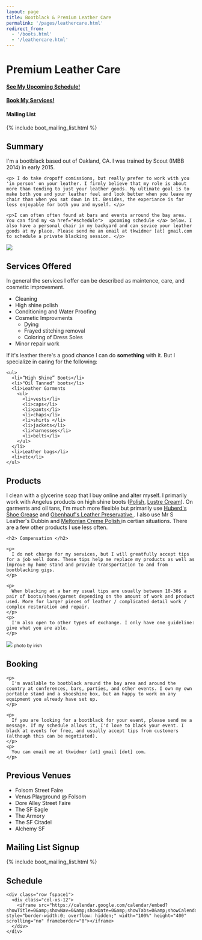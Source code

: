 ```yaml
---
layout: page
title: Bootblack & Premium Leather Care
permalink: '/pages/leathercare.html'
redirect_from:
  - '/boots.html'
  - '/leathercare.html'
---
```


<h1> Premium Leather Care </h1>

<div class="row">
  <div class="col-sm-6">
    <h4> <a href="#schedule"> See My Upcoming Schedule! </a> </h4>
    <h4> <a href="#booking"> Book My Services! </a> </h4>
  </div>

  <div class="col-sm-6">
    <h4> Mailing List</h4>
    {% include boot_mailing_list.html %}
  </div>

  <div class='col-sm-6'>
    <h2> Summary </h2>
    <p> I'm a bootblack based out of Oakland, CA. I was trained by Scout (IMBB 2014) in early 2015. </p>

    <p> I do take dropoff comissions, but really prefer to work with you 'in person' on your leather. I firmly believe that my role is about more than tending to just your leather goods. My ultimate goal is to make both you and your leather feel and look better when you leave my chair than when you sat down in it. Besides, the experiance is far less enjoyable for both you and myself. </p>

    <p>I can often often found at bars and events arround the bay area. You can find my <a href="#schedule">  upcoming schedule </a> below. I also have a personal chair in my backyard and can sevice your leather goods at my place. Please send me an email at tkwidmer [at] gmail.com to schedule a private blacking session. </p>
  </div>

  <div class="col-sm-6">
    <img src="http://36.media.tumblr.com/1ccaa8d75af6ca6be7033270e41e9caa/tumblr_nyqqodv7K91qz7dx8o1_1280.jpg" class="img-responsive">
  </div>
</div>

<div class="clearfix"> </div>

<div class="row vspace2">
  <div class="col-xs-12">
    <h2> Services Offered </h2>
  </div>

  <div class="col-sm-6">
    <p> In general the services I offer can be described as maintence, care, and cosmetic improvement. </p>
    <ul>
      <li>Cleaning</li>
      <li>High shine polish</li>
      <li>Conditioning and Water Proofing</li>
      <li>Cosmetic Improvments
        <ul>
          <li>Dying</li>
          <li>Frayed stitching removal</li>
          <li>Coloring of Dress Soles</li>
        </ul>
      </li>
      <li>Minor repair work</li>
    </ul>
  </div>

  <div class="col-sm-6">
    <p> If it's leather there's a good chance I can do <b>something</b> with it. But I specialize in caring for the following: </p>

    <ul>
      <li>“High Shine” Boots</li>
      <li>"Oil Tanned" boots</li>
      <li>Leather Garments
        <ul>
          <li>vests</li>
          <li>caps</li>
          <li>pants</li>
          <li>chaps</li>
          <li>shirts </li>
          <li>jackets</li>
          <li>harnesses</li>
          <li>belts</li>
        </ul>
      </li>
      <li>Leather bags</li>
      <li>etc</li>
    </ul>
  </div>
</div>

<div class="row vspace2">
  <div class="col-sm-12">
    <h2> Products </h2>
  </div>
  <div class="col-sm-6">
    <p>
      I clean with a glycerine soap that I buy online and alter myself. I primarily work with Angelus products on high shine boots (<a href="http://angelusdirect.com/collections/shoe-polish/products/angelus-black-shoe-wax">Polish</a>, <a href="http://angelusdirect.com/collections/conditioners/products/lustre-cream-3-oz">Lustre Cream</a>). On garments and oil tans, I'm much more flexible but primarily use <a href="http://www.huberds.com/shoe-grease.html">Huberd's Shoe Grease</a> and <a href="http://www.obenaufs.com/Heavy-Duty-LP-8-oz-p/heavy-duty-lp-8.htm"> Obenhauf's Leather Preservative </a>. I also use Mr S Leather's Dubbin and <a href="http://www.cedarshoetree.com/meltonian-cream-1oz-p-28.html"> Meltonian Creme Polish </a> in certian situations. There are a few other products I use less often.
    </p>

    <h2> Compensation </h2>

    <p>
      I do not charge for my services, but I will greatfully accept tips for a job well done. These tips help me replace my products as well as improve my home stand and provide transportation to and from bootblacking gigs.
    </p>

    <p>
      When blacking at a bar my usual tips are usually between 10-30$ a pair of boots/shoes/garmet depending on the amount of work and product used. More for larger pieces of leather / complicated detail work / complex restoration and repair.
    </p>
    <p>
      I'm also open to other types of exchange. I only have one guideline: give what you are able.
    </p>

  </div>

  <div class="col-sm-6 pull-right">
    <img src="https://41.media.tumblr.com/59662ba7cb69cec53855ddb03927de95/tumblr_nvfef6BoPw1qz7dx8o1_1280.jpg" class="img-responsive fspace1">
    <small> photo by irish </small>
  </div>

</div>

<div class="row vspace2">
  <div class="col-sm-6">
    <h2 id="booking"> Booking </h2>

    <p>
      I'm available to bootblack around the bay area and around the country at conferences, bars, parties, and other events. I own my own portable stand and a shoeshine box, but am happy to work on any equipment you already have set up.
    </p>

    <p>
      If you are looking for a bootblack for your event, please send me a message. If my schedule allows it, I'd love to black your event. I black at events for free, and usually accept tips from customers (although this can be negotiated).
    </p>
    <p>
      You can email me at tkwidmer [at] gmail [dot] com.
    </p>
  </div>
  <div class="col-sm-6">
    <h2>Previous Venues </h2>
    <ul>
      <li>Folsom Street Faire</li>
      <li>Venus Playground @ Folsom</li>
      <li>Dore Alley Street Faire</li>
      <li>The SF Eagle</li>
      <li>The Armory </li>
      <li>The SF Citadel</li>
      <li>Alchemy SF</li>
    </ul>
  </div>
</div>

<div class="row vspace2">
  <div class="col-sm-12">
    <h2> Mailing List Signup </h2>
    {% include boot_mailing_list.html %}
  </div>
</div>

<div class="row vspace2">
  <div class="col-sm-12">
    <h2 id="schedule"> Schedule </h2>

    <div class="row fspace1">
      <div class="col-xs-12">
        <iframe src="https://calendar.google.com/calendar/embed?showTitle=0&amp;showNav=0&amp;showDate=0&amp;showTabs=0&amp;showCalendars=0&amp;mode=AGENDA&amp;height=600&amp;wkst=1&amp;bgcolor=%23FFFFFF&amp;src=qfped4ivt9vajbhdp4b59lkj8g%40group.calendar.google.com&amp;color=%236B3304&amp;ctz=America%2FLos_Angeles" style="border-width:0; overflow: hidden;" width="100%" height="400" scrolling="no" frameborder="0"></iframe>
      </div>
    </div>
  </div>
</div>
